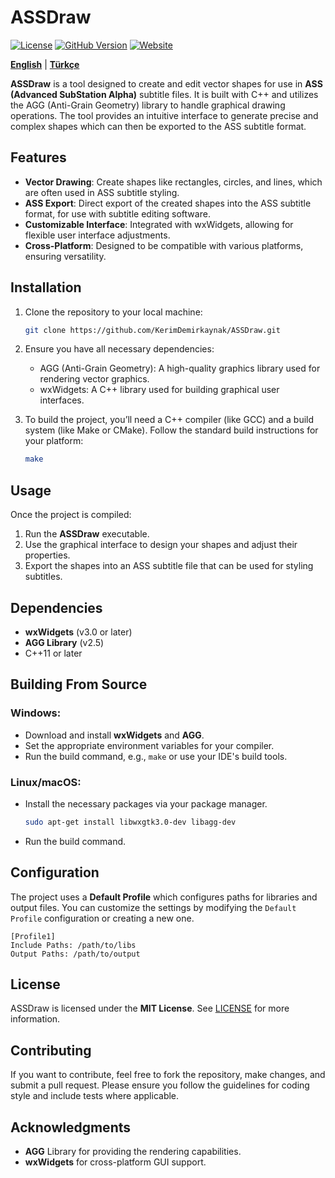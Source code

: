 # ASSDraw

[![License](https://img.shields.io/badge/License-MIT-blue.svg?color=97CA01&logoColor=blue&style=for-the-badge)](https://opensource.org/license/mit/)
[![GitHub Version](https://img.shields.io/github/v/release/KerimDemirkaynak/assdraw?style=for-the-badge&color=8DDFCB&label=Release)](https://github.com/KerimDemirkaynak/assdraw/releases)
[![Website](https://img.shields.io/badge/Website-kerimdemirkaynak.github.io/assdraw-00215E?style=for-the-badge)](https://kerimdemirkaynak.github.io/assdraw/)

[**English**](README.md) | [**Türkçe**](README.tr.md)

**ASSDraw** is a tool designed to create and edit vector shapes for use in **ASS (Advanced SubStation Alpha)** subtitle files. It is built with C++ and utilizes the AGG (Anti-Grain Geometry) library to handle graphical drawing operations. The tool provides an intuitive interface to generate precise and complex shapes which can then be exported to the ASS subtitle format.

## Features
- **Vector Drawing**: Create shapes like rectangles, circles, and lines, which are often used in ASS subtitle styling.
- **ASS Export**: Direct export of the created shapes into the ASS subtitle format, for use with subtitle editing software.
- **Customizable Interface**: Integrated with wxWidgets, allowing for flexible user interface adjustments.
- **Cross-Platform**: Designed to be compatible with various platforms, ensuring versatility.

## Installation

1. Clone the repository to your local machine:
    ```bash
    git clone https://github.com/KerimDemirkaynak/ASSDraw.git
    ```

2. Ensure you have all necessary dependencies:
    - AGG (Anti-Grain Geometry): A high-quality graphics library used for rendering vector graphics.
    - wxWidgets: A C++ library used for building graphical user interfaces.

3. To build the project, you’ll need a C++ compiler (like GCC) and a build system (like Make or CMake). Follow the standard build instructions for your platform:
    ```bash
    make
    ```

## Usage

Once the project is compiled:

1. Run the **ASSDraw** executable.
2. Use the graphical interface to design your shapes and adjust their properties.
3. Export the shapes into an ASS subtitle file that can be used for styling subtitles.

## Dependencies
- **wxWidgets** (v3.0 or later)
- **AGG Library** (v2.5)
- C++11 or later

## Building From Source

### Windows:
- Download and install **wxWidgets** and **AGG**.
- Set the appropriate environment variables for your compiler.
- Run the build command, e.g., `make` or use your IDE's build tools.

### Linux/macOS:
- Install the necessary packages via your package manager.
    ```bash
    sudo apt-get install libwxgtk3.0-dev libagg-dev
    ```
- Run the build command.

## Configuration

The project uses a **Default Profile** which configures paths for libraries and output files. You can customize the settings by modifying the `Default Profile` configuration or creating a new one.

```plaintext
[Profile1]
Include Paths: /path/to/libs
Output Paths: /path/to/output
```

## License

ASSDraw is licensed under the **MIT License**. See [LICENSE](LICENSE) for more information.

## Contributing

If you want to contribute, feel free to fork the repository, make changes, and submit a pull request. Please ensure you follow the guidelines for coding style and include tests where applicable.

## Acknowledgments
- **AGG** Library for providing the rendering capabilities.
- **wxWidgets** for cross-platform GUI support.
